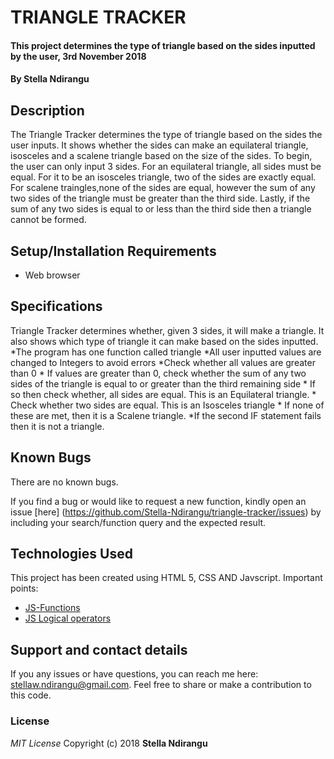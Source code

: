 # TRIANGLE TRACKER
#### This project determines the type of triangle based on the sides inputted by the user, 3rd November 2018
#### By **Stella Ndirangu**
## Description
The Triangle Tracker determines the type of triangle based on the sides the user inputs. It shows whether the sides can make an equilateral triangle, isosceles and a scalene triangle based on the size of the sides. To begin, the user can only input 3 sides. For an equilateral triangle, all sides must be equal. For it to be an isosceles triangle, two of the sides are exactly equal. For scalene traingles,none of the sides are equal, however the sum of any two sides of the triangle must be greater than the third side. Lastly, if the sum of any two sides is equal to or less than the third side then a triangle cannot be formed.
## Setup/Installation Requirements
* Web browser
## Specifications
Triangle Tracker determines whether, given 3 sides, it will make a triangle. It also shows which type of triangle it can make based on the sides inputted.
*The program has one function called triangle
*All user inputted values are changed to Integers to avoid errors 
*Check whether all values are greater than 0
	* If values are greater than 0, check whether the sum of any two sides of the triangle is equal to or greater than the third remaining side
	* If so then check whether, all sides are equal. This is an Equilateral triangle.
	* Check whether two sides are equal. This is an Isosceles triangle
	* If none of these are met, then it is a Scalene triangle.
*If the second IF statement fails then it is not a triangle.
## Known Bugs
There are no known bugs.

If you find a bug or would like to request a new function, kindly open an issue [here] (https://github.com/Stella-Ndirangu/triangle-tracker/issues) by including your search/function query and the expected result.
## Technologies Used
This project has been created using HTML 5, CSS AND Javscript.
Important points:
* [JS-Functions](https://developer.mozilla.org/en-US/docs/Web/JavaScript/Guide/Functions)
* [JS Logical operators](https://www.w3schools.com/js/js_comparisons.asp)
## Support and contact details
If you any issues or have questions, you can reach me here: stellaw.ndirangu@gmail.com. Feel free to share or make a contribution to this code.
### License
*MIT License*
Copyright (c) 2018 **Stella Ndirangu**
